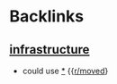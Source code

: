 
# Backlinks
## [infrastructure](<infrastructure.md>)
- could use [*](((B6fmZASx5))) {{[r/moved](<../r/moved.md>)}

